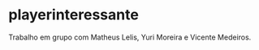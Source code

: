 # playerinteressante
Trabalho em grupo com Matheus Lelis, Yuri Moreira e Vicente Medeiros. 
<!DOCTYPE html>
<html>
<head>
<a src ="index.html"></a>
</head>
</html>
